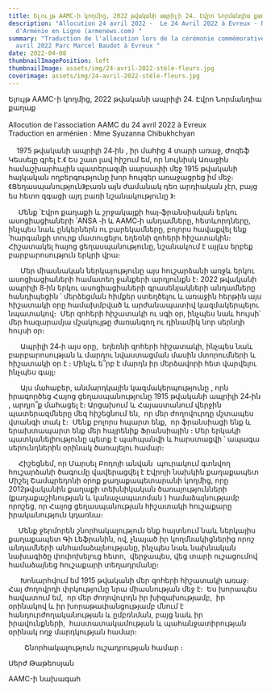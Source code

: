 ```yaml
---
title: Ելույթ AAMC-ի կողմից, 2022 թվականի ապրիլի 24. Էվրո Նորմանդիա քաղաք
description: "Allocution 24 avril 2022 -  Le 24 Avril 2022 à Evreux - Nouvelles
  d'Arménie en Ligne (armenews.com) "
summary: "Traduction de l'allocution lors de la cérémonie commémorative du 24
  avril 2022 Parc Marcel Baudot à Evreux "
date: 2022-04-08
thumbnailImagePosition: left
thumbnailImage: assets/img/24-avril-2022-stèle-fleurs.jpg
coverimage: assets/img/24-avril-2022-stèle-fleurs.jpg
---
```

Ելույթ AAMC-ի կողմից, 2022 թվականի ապրիլի 24. Էվրո Նորմանդիա քաղաք\
\
Allocution de l'association  AAMC du 24 avril 2022 à Evreux \
Traduction en arménien : Mme Syuzanna Chibukhchyan \
\
    1975 թվականի ապրիլի 24֊ին , իր մահից 4 տարի առաջ, Ժոզեֆ Կեսսելը գրել է.《 Ես շատ լավ հիշում եմ, որ նույնիսկ Առաջին համաշխարհային պատերազմի սարսափի մեջ 1915 թվականի հայկական ողբերգությունը խոր հույզեր առաջացրեց իմ մեջ։ 《Ցեղասպանություն》բառն այն ժամանակ դեռ արդիական չէր, բայց ես հետո զգացի այդ բառի նշանակությունը 》։

     Մենք ՝Էվրո քաղաքի և շրջակայքի հայ֊ֆրանսիական երկու ասոցիացիաների ՝ANSA ֊ի և AAMC֊ի անդամները, հետևորդները,  ինչպես նաև ընկերներն ու բարեկամները, բոլորս հավաքվել ենք ՝հարգանքի տուրք մատուցելու եղեռնի զոհերի հիշատակին։ Հիշատակել հայոց ցեղասպանությունը, նշանակում է այլևս երբեք բարբարոսություն երկրի վրա։ 

      Մեր միասնական ներկայությունը այս հուշարձանի առջև երկու ասոցիացիաների համատեղ ջանքերի արդյունքն է։ 2022 թվականի ապրիլի 8֊ին երկու ասոցիացիաների գրասենյակների անդամները հանդիպեցին ՝ մերձեցման հիմքեր ստեղծելու և առաջին հերթին այս հիշատակի օրը համախմբված և արժանապատիվ կազմակերպելու նպատակով։  Մեր զոհերի հիշատակի ու սգի օր, ինչպես նաև հույսի՝ մեր հազարամյա մշակույթը ժառանգող ու դինամիկ նոր սերնդի հույսի օր։

      Ապրիլի 24֊ի այս օրը,  եղեռնի զոհերի հիշատակի, ինչպես նաև բարբարոսության և մարդու նվաստացման մասին մտորումների և հիշատակի օր է ։ Մինչև ե՞րբ է մարդն իր մերձավորի հետ վարվելու ինչպես գայլ։ 

      Այս մահաբեր, անմարդկային կազմակերպությունը , որն իրագործեց Հայոց ցեղասպանությունը 1915 թվականի ապրիլի 24֊ին , արդյո՞ք մահացել է։ Արցախում և Հայաստանում վերջին պատերազմները մեզ հիշեցնում են,  որ մեր ժողովուրդը մշտապես վտանգի տակ է։  Մենք բոլորս հպարտ ենք,  որ ֆրանսիացի ենք և երախտապարտ ենք մեր հայրենիք Ֆրանսիային ։ Մեր երկակի պատկանելիությունը պետք է պահպանվի և հարստացվի ՝ ապագա սերունդներին օրինակ ծառայելու համար։ 

     Հիշեցնեմ, որ Մարսել Բոդոյի անվան  պուրակում գտնվող հուշարձանի ծագումը վավերացվել է Էվրոյի նախկին քաղաքապետ Միշել Շամպրեդոնի օրոք քաղաքապետարանի կողմից, որը 2012թվականին քաղաքի տեխնիկական ծառայությունների (քաղաքաշինության և կանաչապատման ) համաձայնությամբ որոշեց, որ Հայոց ցեղասպանության հիշատակի հուշաքարը իրականություն կդառնա։

     Մենք ջերմորեն շնորհակալություն ենք հայտնում նաև ներկայիս քաղաքապետ Գի Լեֆրանին, ով, չնայած իր կողմնակիցներից որոշ անդամների անհամաձայնությանը, ինչպես նաև նախնական նախագիծը փոփոխելուց հետո,  վերջապես, վեց տարի ուշացումով համաձայնեց հուշաքարի տեղադրմանը։

      Խոնարհվում եմ 1915 թվականի մեր զոհերի հիշատակի առաջ։ Հայ ժողովրդի փրկությունը նրա միասնության մեջ է։  Ես խորապես հավատում եմ,  որ մեր ժողովուրդն իր խիզախությամբ,  իր օրինակով և իր խորաթափանցությամբ մնում է  հանդուրժողականության և ըմբռնման, բայց նաև իր իրավունքների,  հաստատակամության և պահանջատիրության օրինակ ողջ մարդկության համար։ 

        Շնորհակալություն ուշադրության համար ։

Սերժ Թաթեոսյան 

AAMC-ի նախագահ